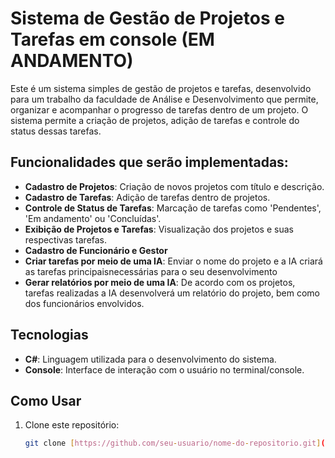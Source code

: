# Sistema de Gestão de Projetos e Tarefas em console (EM ANDAMENTO)

Este é um sistema simples de gestão de projetos e tarefas, desenvolvido para um trabalho da faculdade de Análise e Desenvolvimento que permite, organizar e acompanhar o progresso de tarefas dentro de um projeto. O sistema permite a criação de projetos, adição de tarefas e controle do status dessas tarefas.

## Funcionalidades que serão implementadas:

- **Cadastro de Projetos**: Criação de novos projetos com título e descrição.
- **Cadastro de Tarefas**: Adição de tarefas dentro de projetos.
- **Controle de Status de Tarefas**: Marcação de tarefas como 'Pendentes', 'Em andamento' ou 'Concluídas'.
- **Exibição de Projetos e Tarefas**: Visualização dos projetos e suas respectivas tarefas.
- **Cadastro de Funcionário e Gestor**
- **Criar tarefas por meio de uma IA**: Enviar o nome do projeto e a IA criará as tarefas principaisnecessárias para o seu desenvolvimento
- **Gerar relatórios por meio de uma IA**: De acordo com os projetos, tarefas realizadas a IA desenvolverá um relatório do projeto, bem como dos funcionários envolvidos.

## Tecnologias

- **C#**: Linguagem utilizada para o desenvolvimento do sistema.
- **Console**: Interface de interação com o usuário no terminal/console.

## Como Usar

1. Clone este repositório:
   ```bash
   git clone [https://github.com/seu-usuario/nome-do-repositorio.git](https://github.com/Jadc-1/SistemaGestaoProjetosETarefas)
